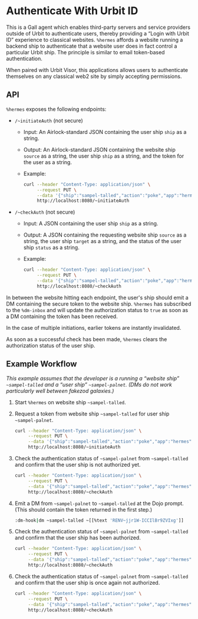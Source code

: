 # Authenticate With Urbit ID

This is a Gall agent which enables third-party servers and service providers outside of Urbit to authenticate users, thereby providing a “Login with Urbit ID” experience to classical websites.  `%hermes` affords a website running a backend ship to authenticate that a website user does in fact control a particular Urbit ship.  The principle is similar to email token-based authentication.

When paired with Urbit Visor, this applications allows users to authenticate themselves on any classical web2 site by simply accepting permissions.

##  API

`%hermes` exposes the following endpoints:

- `/~initiateAuth` (not secure)
  - Input:  An Airlock-standard JSON containing the user ship `ship` as a string.
  - Output:  An Airlock-standard JSON containing the website ship `source` as a string, the user ship `ship` as a string, and the token for the user as a string.
  - Example:

      ```sh
      curl --header "Content-Type: application/json" \
           --request PUT \
           --data '{"ship":"sampel-talled","action":"poke","app":"hermes","json":"sampel-palnet","mark":"noun"}' \
           http://localhost:8080/~initiateAuth
      ```

- `/~checkAuth` (not secure)
  - Input:  A JSON containing the user ship `ship` as a string.
  - Output:  A JSON containing the requesting website ship `source` as a string, the user ship `target` as a string, and the status of the user ship `status` as a string.
  - Example:

      ```sh
      curl --header "Content-Type: application/json" \
           --request PUT \
           --data '{"ship":"sampel-talled","action":"poke","app":"hermes","json":"sampel-palnet","mark":"noun"}' \
           http://localhost:8080/~checkAuth
      ```

In between the website hitting each endpoint, the user's ship should emit a DM containing the secure token to the website ship.  `%hermes` has subscribed to the `%dm-inbox` and will update the authorization status to `true` as soon as a DM containing the token has been received.

In the case of multiple initiations, earlier tokens are instantly invalidated.

As soon as a successful check has been made, `%hermes` clears the authorization status of the user ship.


##  Example Workflow

_This example assumes that the developer is a running a “website ship” `~sampel-talled` and a “user ship” `~sampel-palnet`.  (DMs do not work particularly well between fakezod galaxies.)_

1. Start `%hermes` on website ship `~sampel-talled`.
2. Request a token from website ship `~sampel-talled` for user ship `~sampel-palnet`.

    ```sh
    curl --header "Content-Type: application/json" \
         --request PUT \
         --data '{"ship":"sampel-talled","action":"poke","app":"hermes","json":"sampel-palnet",""mark":"noun"}' \
         http://localhost:8080/~initiateAuth
    ```

3. Check the authentication status of `~sampel-palnet` from `~sampel-talled` and confirm that the user ship is not authorized yet.

    ```sh
    curl --header "Content-Type: application/json" \
         --request PUT \
         --data '{"ship":"sampel-talled","action":"poke","app":"hermes","json":"sampel-palnet",""mark":"noun"}' \
         http://localhost:8080/~checkAuth
    ```

3. Emit a DM from `~sampel-palnet` to `~sampel-talled` at the Dojo prompt.  (This should contain the token returned in the first step.)

    ```sh
    :dm-hook|dm ~sampel-talled ~[[%text 'RENV~jjr1W-ICCIlBr9ZVIxg']]
    ```

4. Check the authentication status of `~sampel-palnet` from `~sampel-talled` and confirm that the user ship has been authorized.

    ```sh
    curl --header "Content-Type: application/json" \
         --request PUT \
         --data '{"ship":"sampel-talled","action":"poke","app":"hermes","json":"sampel-palnet","mark":"noun"}' \
         http://localhost:8080/~checkAuth
    ```

5. Check the authentication status of `~sampel-palnet` from `~sampel-talled` and confirm that the user ship is once again not authorized.

    ```sh
    curl --header "Content-Type: application/json" \
         --request PUT \
         --data '{"ship":"sampel-talled","action":"poke","app":"hermes","json":"sampel-palnet","mark":"noun"}' \
         http://localhost:8080/~checkAuth
    ```
